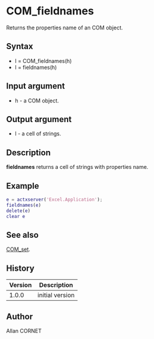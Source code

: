 

# COM_fieldnames

Returns the properties name of an COM object.

## Syntax

- l = COM_fieldnames(h)
- l = fieldnames(h)

## Input argument

 - h - a COM object.

## Output argument

 - l - a cell of strings.

## Description


  <description><b>fieldnames</b> returns a cell of strings with properties name.</description>


## Example

```matlab
e = actxserver('Excel.Application');
fieldnames(e)
delete(e)
clear e
```

## See also

[COM_set](COM_set.md).
## History

|Version|Description|
|------|------|
|1.0.0|initial version|


## Author

Allan CORNET




